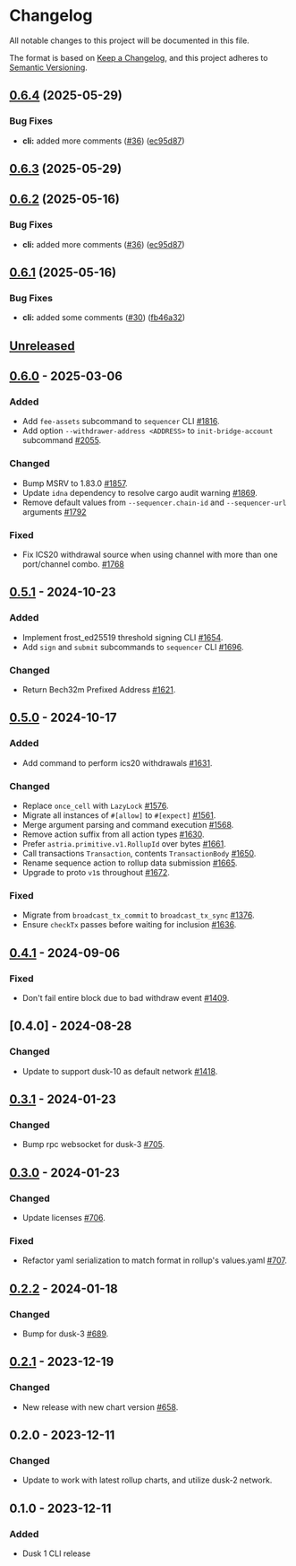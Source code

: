 <!-- markdownlint-disable no-duplicate-heading -->

# Changelog

All notable changes to this project will be documented in this file.

The format is based on [Keep a Changelog](https://keepachangelog.com/en/1.1.0/),
and this project adheres to [Semantic Versioning](https://semver.org/spec/v2.0.0.html).

## [0.6.4](https://github.com/astriaorg/astria-release-test/compare/cli-v0.6.3...cli-v0.6.4) (2025-05-29)


### Bug Fixes

* **cli:** added more comments ([#36](https://github.com/astriaorg/astria-release-test/issues/36)) ([ec95d87](https://github.com/astriaorg/astria-release-test/commit/ec95d8704f992b3ca493d50bc7d97d8b88061696))

## [0.6.3](https://github.com/astriaorg/astria-release-test/compare/cli-v0.6.2...cli-v0.6.3) (2025-05-29)

## [0.6.2](https://github.com/astriaorg/astria-release-test/compare/cli-v0.6.1...cli-v0.6.2) (2025-05-16)


### Bug Fixes

* **cli:** added more comments ([#36](https://github.com/astriaorg/astria-release-test/issues/36)) ([ec95d87](https://github.com/astriaorg/astria-release-test/commit/ec95d8704f992b3ca493d50bc7d97d8b88061696))

## [0.6.1](https://github.com/astriaorg/astria-release-test/compare/cli-v0.6.0...cli-v0.6.1) (2025-05-16)


### Bug Fixes

* **cli:** added some comments ([#30](https://github.com/astriaorg/astria-release-test/issues/30)) ([fb46a32](https://github.com/astriaorg/astria-release-test/commit/fb46a320fff67d204c1cf7d9e61526e4b30ac675))

## [Unreleased]

## [0.6.0] - 2025-03-06

### Added

- Add `fee-assets` subcommand to `sequencer` CLI [#1816](https://github.com/astriaorg/astria/pull/1816).
- Add option `--withdrawer-address <ADDRESS>` to `init-bridge-account` subcommand
[#2055](https://github.com/astriaorg/astria/pull/2055).

### Changed

- Bump MSRV to 1.83.0 [#1857](https://github.com/astriaorg/astria/pull/1857).
- Update `idna` dependency to resolve cargo audit warning [#1869](https://github.com/astriaorg/astria/pull/1869).
- Remove default values from `--sequencer.chain-id` and `--sequencer-url` arguments
  [#1792](https://github.com/astriaorg/astria/pull/1792)

### Fixed

- Fix ICS20 withdrawal source when using channel with more than one
  port/channel combo. [#1768](https://github.com/astriaorg/astria/pull/1768)

## [0.5.1] - 2024-10-23

### Added

- Implement frost_ed25519 threshold signing CLI [#1654](https://github.com/astriaorg/astria/pull/1654).
- Add `sign` and `submit` subcommands to `sequencer` CLI [#1696](https://github.com/astriaorg/astria/pull/1696).

### Changed

- Return Bech32m Prefixed Address [#1621](https://github.com/astriaorg/astria/pull/1621).

## [0.5.0] - 2024-10-17

### Added

- Add command to perform ics20 withdrawals [#1631](https://github.com/astriaorg/astria/pull/1631).

### Changed

- Replace `once_cell` with `LazyLock` [#1576](https://github.com/astriaorg/astria/pull/1576).
- Migrate all instances of `#[allow]` to `#[expect]` [#1561](https://github.com/astriaorg/astria/pull/1561).
- Merge argument parsing and command execution [#1568](https://github.com/astriaorg/astria/pull/1568).
- Remove action suffix from all action types [#1630](https://github.com/astriaorg/astria/pull/1630).
- Prefer `astria.primitive.v1.RollupId` over bytes [#1661](https://github.com/astriaorg/astria/pull/1661).
- Call transactions `Transaction`, contents `TransactionBody` [#1650](https://github.com/astriaorg/astria/pull/1650).
- Rename sequence action to rollup data submission [#1665](https://github.com/astriaorg/astria/pull/1665).
- Upgrade to proto `v1`s throughout [#1672](https://github.com/astriaorg/astria/pull/1672).

### Fixed

- Migrate from `broadcast_tx_commit` to `broadcast_tx_sync` [#1376](https://github.com/astriaorg/astria/pull/1376).
- Ensure `checkTx` passes before waiting for inclusion [#1636](https://github.com/astriaorg/astria/pull/1636).

## [0.4.1] - 2024-09-06

### Fixed

- Don't fail entire block due to bad withdraw event [#1409](https://github.com/astriaorg/astria/pull/1409).

## [0.4.0] - 2024-08-28

### Changed

- Update to support dusk-10 as default network [#1418](https://github.com/astriaorg/astria/pull/1418).

## [0.3.1] - 2024-01-23

### Changed

- Bump rpc websocket for dusk-3 [#705](https://github.com/astriaorg/astria/pull/705).

## [0.3.0] - 2024-01-23

### Changed

- Update licenses [#706](https://github.com/astriaorg/astria/pull/706).

### Fixed

- Refactor yaml serialization to match format in rollup's values.yaml [#707](https://github.com/astriaorg/astria/pull/707).

## [0.2.2] - 2024-01-18

### Changed

- Bump for dusk-3 [#689](https://github.com/astriaorg/astria/pull/689).

## [0.2.1] - 2023-12-19

### Changed

- New release with new chart version [#658](https://github.com/astriaorg/astria/pull/658).

## 0.2.0 - 2023-12-11

### Changed

- Update to work with latest rollup charts, and utilize dusk-2 network.

## 0.1.0 - 2023-12-11

### Added

- Dusk 1 CLI release

[unreleased]: https://github.com/astriaorg/astria/compare/cli-v0.6.0...HEAD
[0.6.0]: https://github.com/astriaorg/astria/compare/cli-v0.5.1...cli-v0.6.0
[0.5.1]: https://github.com/astriaorg/astria/compare/cli-v0.5.0...cli-v0.5.1
[0.5.0]: https://github.com/astriaorg/astria/compare/cli-v0.4.1...cli-v0.5.0
[0.4.1]: https://github.com/astriaorg/astria/compare/cli-v0.4.0...cli-v0.4.1
[0.3.1]: https://github.com/astriaorg/astria/compare/cli-v0.3.0...cli-v0.3.1
[0.3.0]: https://github.com/astriaorg/astria/compare/cli-v0.2.2...cli-v0.3.0
[0.2.2]: https://github.com/astriaorg/astria/compare/cli-v0.2.1...cli-v0.2.2
[0.2.1]: https://github.com/astriaorg/astria/compare/cli-v0.2.0...cli-v0.2.1
